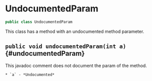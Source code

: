 # UndocumentedParam

```java
public class UndocumentedParam
```

This class has a method with an undocumented method parameter.

## `public void undocumentedParam(int a)` {#undocumentedParam}

This javadoc comment does not document the param of the method.

	* `a` - *Undocumented*
